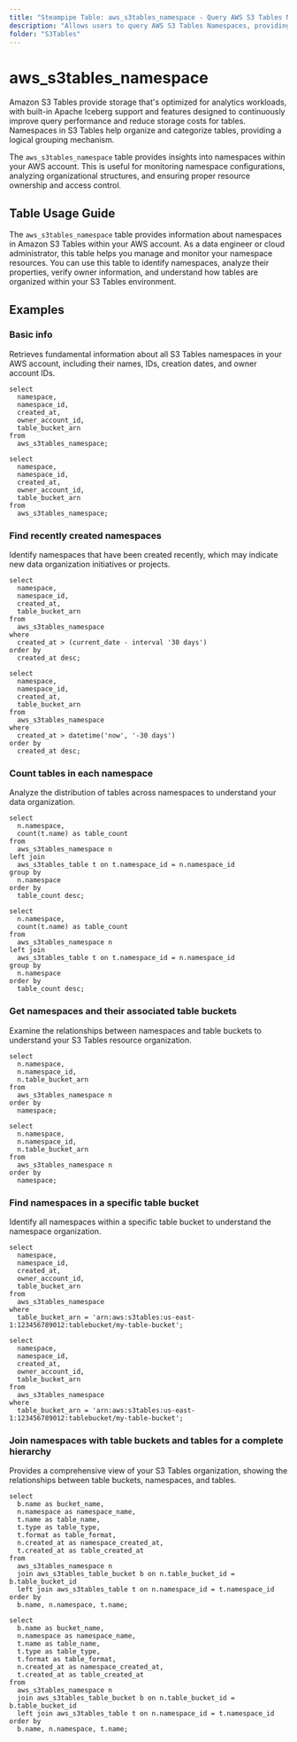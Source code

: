 ```yaml
---
title: "Steampipe Table: aws_s3tables_namespace - Query AWS S3 Tables Namespaces using SQL"
description: "Allows users to query AWS S3 Tables Namespaces, providing information about the configuration, settings, and properties of your S3 namespaces."
folder: "S3Tables"
---
```


# aws_s3tables_namespace

Amazon S3 Tables provide storage that's optimized for analytics workloads, with built-in Apache Iceberg support and features designed to continuously improve query performance and reduce storage costs for tables. Namespaces in S3 Tables help organize and categorize tables, providing a logical grouping mechanism.

The `aws_s3tables_namespace` table provides insights into namespaces within your AWS account. This is useful for monitoring namespace configurations, analyzing organizational structures, and ensuring proper resource ownership and access control.

## Table Usage Guide

The `aws_s3tables_namespace` table provides information about namespaces in Amazon S3 Tables within your AWS account. As a data engineer or cloud administrator, this table helps you manage and monitor your namespace resources. You can use this table to identify namespaces, analyze their properties, verify owner information, and understand how tables are organized within your S3 Tables environment.

## Examples

### Basic info
Retrieves fundamental information about all S3 Tables namespaces in your AWS account, including their names, IDs, creation dates, and owner account IDs.

```sql+postgres
select
  namespace,
  namespace_id,
  created_at,
  owner_account_id,
  table_bucket_arn
from
  aws_s3tables_namespace;
```

```sql+sqlite
select
  namespace,
  namespace_id,
  created_at,
  owner_account_id,
  table_bucket_arn
from
  aws_s3tables_namespace;
```

### Find recently created namespaces
Identify namespaces that have been created recently, which may indicate new data organization initiatives or projects.

```sql+postgres
select
  namespace,
  namespace_id,
  created_at,
  table_bucket_arn
from
  aws_s3tables_namespace
where
  created_at > (current_date - interval '30 days')
order by
  created_at desc;
```

```sql+sqlite
select
  namespace,
  namespace_id,
  created_at,
  table_bucket_arn
from
  aws_s3tables_namespace
where
  created_at > datetime('now', '-30 days')
order by
  created_at desc;
```

### Count tables in each namespace
Analyze the distribution of tables across namespaces to understand your data organization.

```sql+postgres
select
  n.namespace,
  count(t.name) as table_count
from
  aws_s3tables_namespace n
left join
  aws_s3tables_table t on t.namespace_id = n.namespace_id
group by
  n.namespace
order by
  table_count desc;
```

```sql+sqlite
select
  n.namespace,
  count(t.name) as table_count
from
  aws_s3tables_namespace n
left join
  aws_s3tables_table t on t.namespace_id = n.namespace_id
group by
  n.namespace
order by
  table_count desc;
```

### Get namespaces and their associated table buckets
Examine the relationships between namespaces and table buckets to understand your S3 Tables resource organization.

```sql+postgres
select
  n.namespace,
  n.namespace_id,
  n.table_bucket_arn
from
  aws_s3tables_namespace n
order by
  namespace;
```

```sql+sqlite
select
  n.namespace,
  n.namespace_id,
  n.table_bucket_arn
from
  aws_s3tables_namespace n
order by
  namespace;
```

### Find namespaces in a specific table bucket
Identify all namespaces within a specific table bucket to understand the namespace organization.

```sql+postgres
select
  namespace,
  namespace_id,
  created_at,
  owner_account_id,
  table_bucket_arn
from
  aws_s3tables_namespace
where
  table_bucket_arn = 'arn:aws:s3tables:us-east-1:123456789012:tablebucket/my-table-bucket';
```

```sql+sqlite
select
  namespace,
  namespace_id,
  created_at,
  owner_account_id,
  table_bucket_arn
from
  aws_s3tables_namespace
where
  table_bucket_arn = 'arn:aws:s3tables:us-east-1:123456789012:tablebucket/my-table-bucket';
```

### Join namespaces with table buckets and tables for a complete hierarchy
Provides a comprehensive view of your S3 Tables organization, showing the relationships between table buckets, namespaces, and tables.

```sql+postgres
select
  b.name as bucket_name,
  n.namespace as namespace_name,
  t.name as table_name,
  t.type as table_type,
  t.format as table_format,
  n.created_at as namespace_created_at,
  t.created_at as table_created_at
from
  aws_s3tables_namespace n
  join aws_s3tables_table_bucket b on n.table_bucket_id = b.table_bucket_id
  left join aws_s3tables_table t on n.namespace_id = t.namespace_id
order by
  b.name, n.namespace, t.name;
```

```sql+sqlite
select
  b.name as bucket_name,
  n.namespace as namespace_name,
  t.name as table_name,
  t.type as table_type,
  t.format as table_format,
  n.created_at as namespace_created_at,
  t.created_at as table_created_at
from
  aws_s3tables_namespace n
  join aws_s3tables_table_bucket b on n.table_bucket_id = b.table_bucket_id
  left join aws_s3tables_table t on n.namespace_id = t.namespace_id
order by
  b.name, n.namespace, t.name;
```
